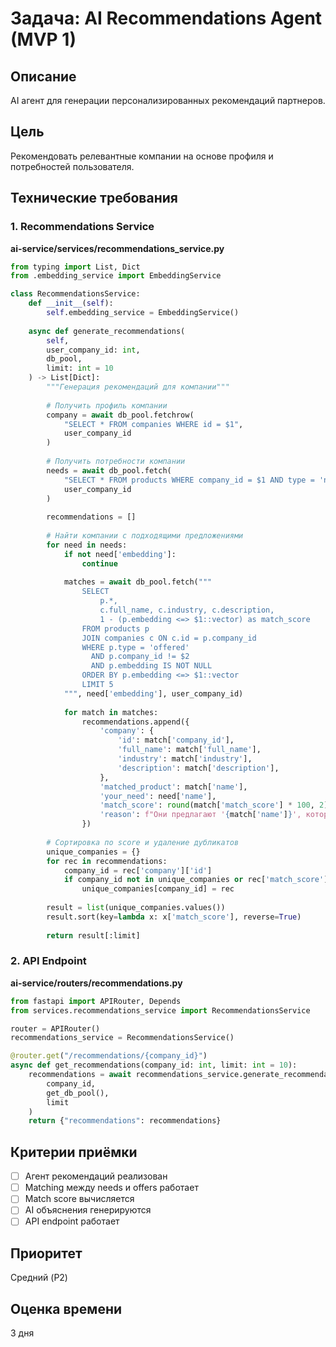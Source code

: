 # Задача: AI Recommendations Agent (MVP 1)

## Описание
AI агент для генерации персонализированных рекомендаций партнеров.

## Цель
Рекомендовать релевантные компании на основе профиля и потребностей пользователя.

## Технические требования

### 1. Recommendations Service

**ai-service/services/recommendations_service.py**
```python
from typing import List, Dict
from .embedding_service import EmbeddingService

class RecommendationsService:
    def __init__(self):
        self.embedding_service = EmbeddingService()
    
    async def generate_recommendations(
        self, 
        user_company_id: int,
        db_pool,
        limit: int = 10
    ) -> List[Dict]:
        """Генерация рекомендаций для компании"""
        
        # Получить профиль компании
        company = await db_pool.fetchrow(
            "SELECT * FROM companies WHERE id = $1",
            user_company_id
        )
        
        # Получить потребности компании
        needs = await db_pool.fetch(
            "SELECT * FROM products WHERE company_id = $1 AND type = 'needed'",
            user_company_id
        )
        
        recommendations = []
        
        # Найти компании с подходящими предложениями
        for need in needs:
            if not need['embedding']:
                continue
                
            matches = await db_pool.fetch("""
                SELECT 
                    p.*,
                    c.full_name, c.industry, c.description,
                    1 - (p.embedding <=> $1::vector) as match_score
                FROM products p
                JOIN companies c ON c.id = p.company_id
                WHERE p.type = 'offered' 
                  AND p.company_id != $2
                  AND p.embedding IS NOT NULL
                ORDER BY p.embedding <=> $1::vector
                LIMIT 5
            """, need['embedding'], user_company_id)
            
            for match in matches:
                recommendations.append({
                    'company': {
                        'id': match['company_id'],
                        'full_name': match['full_name'],
                        'industry': match['industry'],
                        'description': match['description'],
                    },
                    'matched_product': match['name'],
                    'your_need': need['name'],
                    'match_score': round(match['match_score'] * 100, 2),
                    'reason': f"Они предлагают '{match['name']}', которое соответствует вашей потребности '{need['name']}'"
                })
        
        # Сортировка по score и удаление дубликатов
        unique_companies = {}
        for rec in recommendations:
            company_id = rec['company']['id']
            if company_id not in unique_companies or rec['match_score'] > unique_companies[company_id]['match_score']:
                unique_companies[company_id] = rec
        
        result = list(unique_companies.values())
        result.sort(key=lambda x: x['match_score'], reverse=True)
        
        return result[:limit]
```

### 2. API Endpoint

**ai-service/routers/recommendations.py**
```python
from fastapi import APIRouter, Depends
from services.recommendations_service import RecommendationsService

router = APIRouter()
recommendations_service = RecommendationsService()

@router.get("/recommendations/{company_id}")
async def get_recommendations(company_id: int, limit: int = 10):
    recommendations = await recommendations_service.generate_recommendations(
        company_id, 
        get_db_pool(),
        limit
    )
    return {"recommendations": recommendations}
```

## Критерии приёмки
- [ ] Агент рекомендаций реализован
- [ ] Matching между needs и offers работает
- [ ] Match score вычисляется
- [ ] AI объяснения генерируются
- [ ] API endpoint работает

## Приоритет
Средний (P2)

## Оценка времени
3 дня

